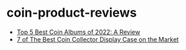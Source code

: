 # coin-product-reviews
- [Top 5 Best Coin Albums of 2022: A Review](https://grandcollector.com/top-5-best-coin-albums/)
- [7 of The Best Coin Collector Display Case on the Market](https://grandcollector.com/best-coin-collector-display-case/)
